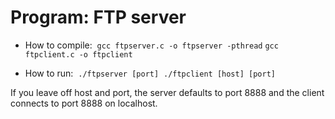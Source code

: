 # Program: FTP server

* How to compile: 
`gcc ftpserver.c -o ftpserver -pthread`
`gcc ftpclient.c -o ftpclient`

* How to run: 
`./ftpserver [port]` 
`./ftpclient [host] [port]`

If you leave off host and port, the server defaults to port 8888 and the client connects to port 8888 on localhost.
